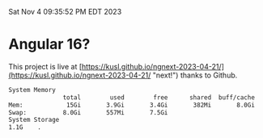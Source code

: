 Sat Nov  4 09:35:52 PM EDT 2023

# Angular 16?


This project is live at [https://kusl.github.io/ngnext-2023-04-21/](https://kusl.github.io/ngnext-2023-04-21/ "next!") thanks to Github.

```bash
System Memory
               total        used        free      shared  buff/cache   available
Mem:            15Gi       3.9Gi       3.4Gi       382Mi       8.0Gi        10Gi
Swap:          8.0Gi       557Mi       7.5Gi
System Storage
1.1G	.
```
```bash
